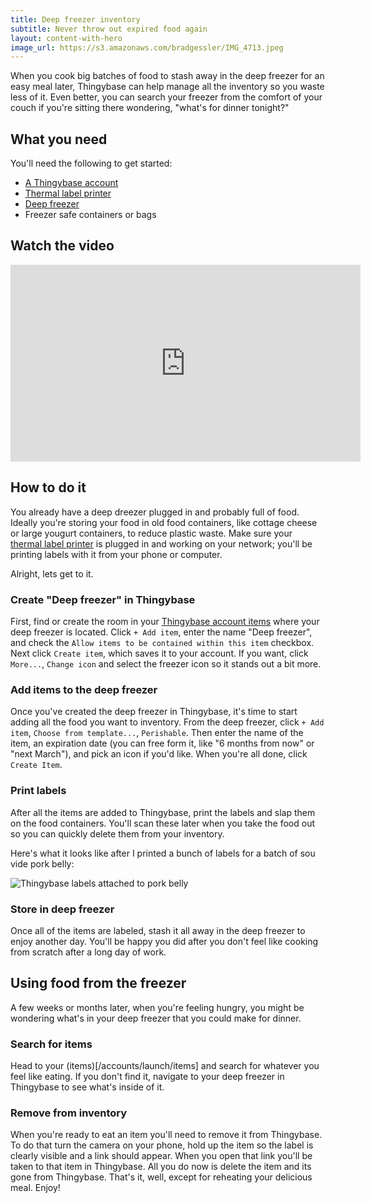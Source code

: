 ```yaml
---
title: Deep freezer inventory
subtitle: Never throw out expired food again
layout: content-with-hero
image_url: https://s3.amazonaws.com/bradgessler/IMG_4713.jpeg
---
```


When you cook big batches of food to stash away in the deep freezer for an easy meal later, Thingybase can help manage all the inventory so you waste less of it. Even better, you can search your freezer from the comfort of your couch if you're sitting there wondering, "what's for dinner tonight?"

## What you need

You'll need the following to get started:

* [A Thingybase account](/launch)
* [Thermal label printer](/help/printers)
* [Deep freezer](https://www.amazon.com/s?k=deep+freezer)
* Freezer safe containers or bags

## Watch the video

<div class="youtube-container">
  <iframe width="560" height="315" src="https://www.youtube.com/embed/h2FYnICuQVg" frameborder="0" allow="clipboard-write; encrypted-media; picture-in-picture" allowfullscreen></iframe>
</div>

## How to do it

You already have a deep dreezer plugged in and probably full of food. Ideally you're storing your food in old food containers, like cottage cheese or large yougurt containers, to reduce plastic waste. Make sure your [thermal label printer](/help/printers) is plugged in and working on your network; you'll be printing labels with it from your phone or computer.

Alright, lets get to it.

### Create "Deep freezer" in Thingybase

First, find or create the room in your [Thingybase account items](/launch/items) where your deep freezer is located. Click `+ Add item`, enter the name "Deep freezer", and check the `Allow items to be contained within this item` checkbox. Next click `Create item`, which saves it to your account. If you want, click `More...`, `Change icon` and select the freezer icon so it stands out a bit more.

### Add items to the deep freezer

Once you've created the deep freezer in Thingybase, it's time to start adding all the food you want to inventory. From the deep freezer, click `+ Add item`, `Choose from template...`, `Perishable`. Then enter the name of the item, an expiration date (you can free form it, like "6 months from now" or "next March"), and pick an icon if you'd like. When you're all done, click `Create Item`.

### Print labels

After all the items are added to Thingybase, print the labels and slap them on the food containers. You'll scan these later when you take the food out so you can quickly delete them from your inventory.

Here's what it looks like after I printed a bunch of labels for a batch of sou vide pork belly:

![Thingybase labels attached to pork belly](https://s3.amazonaws.com/bradgessler/IMG_4713.jpeg)

### Store in deep freezer

Once all of the items are labeled, stash it all away in the deep freezer to enjoy another day. You'll be happy you did after you don't feel like cooking from scratch after a long day of work.

## Using food from the freezer

A few weeks or months later, when you're feeling hungry, you might be wondering what's in your deep freezer that you could make for dinner.

### Search for items

Head to your (items)[/accounts/launch/items] and search for whatever you feel like eating. If you don't find it, navigate to your deep freezer in Thingybase to see what's inside of it.

### Remove from inventory

When you're ready to eat an item you'll need to remove it from Thingybase. To do that turn the camera on your phone, hold up the item so the label is clearly visible and a link should appear. When you open that link you'll be taken to that item in Thingybase. All you do now is delete the item and its gone from Thingybase. That's it, well, except for reheating your delicious meal. Enjoy!
